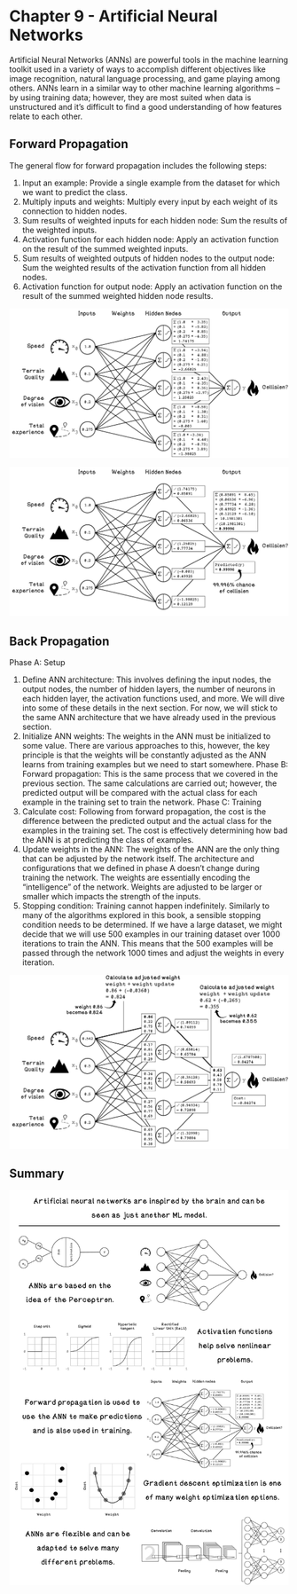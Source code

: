 # Chapter 9 - Artificial Neural Networks
Artificial Neural Networks (ANNs) are powerful tools in the machine learning toolkit used in a variety of ways to accomplish different objectives like image recognition, natural language processing, and game playing among others. ANNs learn in a similar way to other machine learning algorithms – by using training data; however, they are most suited when data is unstructured and it’s difficult to find a good understanding of how features relate to each other. 

## Forward Propagation
The general flow for forward propagation includes the following steps:
1.	Input an example: Provide a single example from the dataset for which we want to predict the class.
2.	Multiply inputs and weights: Multiply every input by each weight of its connection to hidden nodes.
3.	Sum results of weighted inputs for each hidden node: Sum the results of the weighted inputs.
4.	Activation function for each hidden node: Apply an activation function on the result of the summed weighted inputs. 
5.	Sum results of weighted outputs of hidden nodes to the output node: Sum the weighted results of the activation function from all hidden nodes.
6.	Activation function for output node:  Apply an activation function on the result of the summed weighted hidden node results.

![Forward Propagation 1](readme_assets/Ex-ANN-exercise-solution-1.png)

![Forward Propagation 2](readme_assets/Ex-ANN-exercise-solution-2.png)

## Back Propagation
Phase A: Setup
1.	Define ANN architecture: This involves defining the input nodes, the output nodes, the number of hidden layers, the number of neurons in each hidden layer, the activation functions used, and more. We will dive into some of these details in the next section. For now, we will stick to the same ANN architecture that we have already used in the previous section.
2.	Initialize ANN weights: The weights in the ANN must be initialized to some value. There are various approaches to this, however, the key principle is that the weights will be constantly adjusted as the ANN learns from training examples but we need to start somewhere.
Phase B: Forward propagation: This is the same process that we covered in the previous section. The same calculations are carried out; however, the predicted output will be compared with the actual class for each example in the training set to train the network.
Phase C: Training
1.	Calculate cost: Following from forward propagation, the cost is the difference between the predicted output and the actual class for the examples in the training set. The cost is effectively determining how bad the ANN is at predicting the class of examples.
2.	Update weights in the ANN: The weights of the ANN are the only thing that can be adjusted by the network itself. The architecture and configurations that we defined in phase A doesn’t change during training the network. The weights are essentially encoding the “intelligence” of the network. Weights are adjusted to be larger or smaller which impacts the strength of the inputs. 
3.	Stopping condition: Training cannot happen indefinitely. Similarly to many of the algorithms explored in this book, a sensible stopping condition needs to be determined. If we have a large dataset, we might decide that we will use 500 examples in our training dataset over 1000 iterations to train the ANN. This means that the 500 examples will be passed through the network 1000 times and adjust the weights in every iteration. 

![Back Propagation](readme_assets/ANN-backpropagation-chain-calc-adjust.png)

## Summary
![Chapter 9 Summary](readme_assets/Ch9-Summary.png)